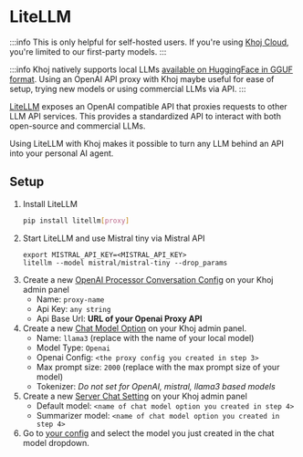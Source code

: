 # LiteLLM
:::info
This is only helpful for self-hosted users. If you're using [Khoj Cloud](https://app.khoj.dev), you're limited to our first-party models.
:::

:::info
Khoj natively supports local LLMs [available on HuggingFace in GGUF format](https://huggingface.co/models?library=gguf). Using an OpenAI API proxy with Khoj maybe useful for ease of setup, trying new models or using commercial LLMs via API.
:::

[LiteLLM](https://docs.litellm.ai/docs/proxy/quick_start) exposes an OpenAI compatible API that proxies requests to other LLM API services. This provides a standardized API to interact with both open-source and commercial LLMs.

Using LiteLLM with Khoj makes it possible to turn any LLM behind an API into your personal AI agent.

## Setup
1. Install LiteLLM
   ```bash
   pip install litellm[proxy]
   ```
2. Start LiteLLM and use Mistral tiny via Mistral API
   ```
   export MISTRAL_API_KEY=<MISTRAL_API_KEY>
   litellm --model mistral/mistral-tiny --drop_params
   ```
3. Create a new [OpenAI Processor Conversation Config](http://localhost:42110/server/admin/database/openaiprocessorconversationconfig/add) on your Khoj admin panel
   - Name: `proxy-name`
   - Api Key: `any string`
   - Api Base Url: **URL of your Openai Proxy API**
4. Create a new [Chat Model Option](http://localhost:42110/server/admin/database/chatmodeloptions/add) on your Khoj admin panel.
   - Name: `llama3` (replace with the name of your local model)
   - Model Type: `Openai`
   - Openai Config: `<the proxy config you created in step 3>`
   - Max prompt size: `2000` (replace with the max prompt size of your model)
   - Tokenizer: *Do not set for OpenAI, mistral, llama3 based models*
5. Create a new [Server Chat Setting](http://localhost:42110/server/admin/database/serverchatsettings/add/) on your Khoj admin panel
   - Default model: `<name of chat model option you created in step 4>`
   - Summarizer model: `<name of chat model option you created in step 4>`
6. Go to [your config](http://localhost:42110/configure) and select the model you just created in the chat model dropdown.
